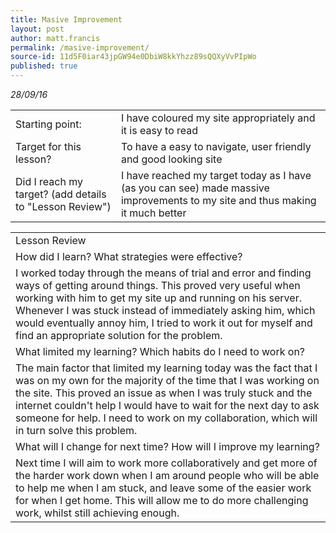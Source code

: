 ```yaml
---
title: Masive Improvement
layout: post
author: matt.francis
permalink: /masive-improvement/
source-id: 11d5F0iar43jpGW94e0DbiW8kkYhzz89sQQXyVvPIpWo
published: true
---
```

*28/09/16*

<table>
  <tr>
    <td>Starting point:</td>
    <td>I have coloured my site appropriately and it is easy to read</td>
  </tr>
  <tr>
    <td>Target for this lesson?</td>
    <td>To have a easy to navigate, user friendly and good looking site</td>
  </tr>
  <tr>
    <td>Did I reach my target? 
(add details to "Lesson Review")</td>
    <td>I have reached my target today as I have (as you can see) made massive improvements to my site and thus making it much better</td>
  </tr>
</table>


<table>
  <tr>
    <td>Lesson Review</td>
  </tr>
  <tr>
    <td>How did I learn? What strategies were effective? </td>
  </tr>
  <tr>
    <td>I worked today through the means of trial and error and finding ways of getting around things. This proved very useful when working with him to get my site up and running on his server. Whenever I was stuck instead of immediately asking him, which would eventually annoy him, I tried to work it out for myself and find an appropriate solution for the problem. </td>
  </tr>
  <tr>
    <td>What limited my learning? Which habits do I need to work on? </td>
  </tr>
  <tr>
    <td>The main factor that limited my learning today was the fact that I was on my own for the majority of the time that I was working on the site. This proved an issue as when I was truly stuck and the internet couldn't help I would have to wait for the next day to ask someone for help. I need to work on my collaboration, which will in turn solve this problem.</td>
  </tr>
  <tr>
    <td>What will I change for next time? How will I improve my learning?</td>
  </tr>
  <tr>
    <td>Next time I will aim to work more collaboratively and get more of the harder work down when I am around people who will be able to help me when I am stuck, and leave some of the easier work for when I get home. This will allow me to do more challenging work, whilst still achieving enough.</td>
  </tr>
</table>


